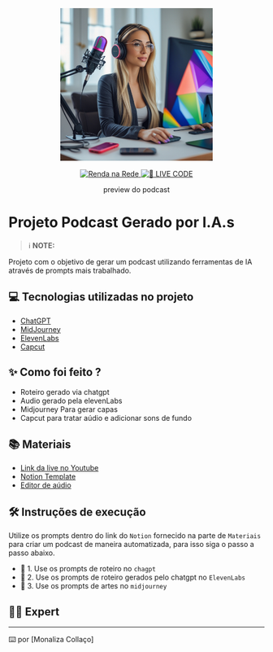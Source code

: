 <p align="center">
<img 
    src="https://github.com/mona-col/prompts-for-podcast-generate-by-ia/blob/main/assets/CAPA.png"
    width="300"
/>
</p>

<p align="center">
<a href="https://github.com/mona-col/prompts-for-podcast-generate-by-ia/blob/main/output/Podcast%20Monaliza.MP3">
    <img 
        src="https://img.shields.io/badge/DIO-Code_The_Future-28DA77?logo=youtube" 
        alt="Renda na Rede">
</a>
<a href="https://github.com/mona-col/prompts-for-podcast-generate-by-ia/blob/main/output/Podcast%20Monaliza.MP3/">
<img 
    src="https://img.shields.io/badge/🔴_LIVE_CODE-FF5E72" 
    alt="🔴 LIVE CODE">
</a>
</p>

<p align="center">
    preview do podcast
</p>

<div align="center">
    <audio src="https://github.com/mona-col/prompts-for-podcast-generate-by-ia/blob/main/output/Podcast%20Monaliza.MP3"></audio>
</div>

# Projeto Podcast Gerado por I.A.s


 > ℹ️ **NOTE:** 

Projeto com o objetivo de gerar um podcast utilizando ferramentas de IA através de prompts mais trabalhado.

## 💻 Tecnologias utilizadas no projeto

- [ChatGPT](https://chat.openai.com/) 
- [MidJourney](https://www.midjourney.com/app/)
- [ElevenLabs](https://beta.elevenlabs.io/)
- [Capcut](https://www.capcut.com/pt-br/)

## ✨ Como foi feito ?

- Roteiro gerado via chatgpt
- Audio gerado pela elevenLabs
- Midjourney Para gerar capas
- Capcut para tratar aúdio e adicionar sons de fundo

## 📚 Materiais

- [Link da live no Youtube](https://www.youtube.com)
- [Notion Template](https://helpful-jump-17b.notion.site/PAS-Podcast-AI-Studio-210489e15d7a4a73b743bb159e45d06f?pvs=4)
- [Editor de aúdio](https://www.capcut.com/editor?from_page=landing_page&__action_from=picture_V%C3%ADdeos%20profissionais%20em%20minutos,%20n%C3%A3o%20em%20horas.)


## 🛠️ Instruções de execução

Utilize os prompts dentro do link do `Notion` fornecido na parte de `Materiais` para criar um podcast de maneira automatizada, para isso siga o passo a passo abaixo.

- 🤖 1. Use os prompts de roteiro no `chagpt`
- 🤖 2. Use os prompts de roteiro gerados pelo chatgpt no  `ElevenLabs`
- 🤖 3. Use os prompts de artes no `midjourney`

## 👨‍💻 Expert

---

⌨️ por [Monaliza Collaço]
